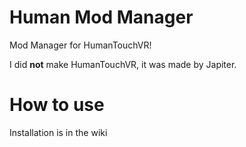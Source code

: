 # Human Mod Manager
Mod Manager for HumanTouchVR!

I did **not** make HumanTouchVR, it was made by Japiter.

# How to use

Installation is in the wiki
